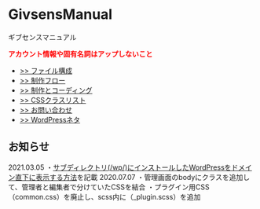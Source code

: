 # GivsensManual
ギブセンスマニュアル

<span style="color: red; ">**アカウント情報や固有名詞はアップしないこと**</span>
* [>> ファイル構成](/ファイルセット.md)
* [>> 制作フロー](/制作フロー.md)
* [>> 制作とコーディング](/制作とコーディング.md)
* [>> CSSクラスリスト](/CSSクラスリスト.md)
* [>> お問い合わせ](/お問い合わせ.md)
* [>> WordPressネタ](/WordPress.md)



## お知らせ
2021.03.05
・[サブディレクトリ(/wp/)にインストールしたWordPressをドメイン直下に表示する方法](/WordPress.md)を記載
2020.07.07
・管理画面のbodyにクラスを追加して、管理者と編集者で分けていたCSSを結合
・プラグイン用CSS（common.css）を廃止し、scss内に（_plugin.scss）を追加